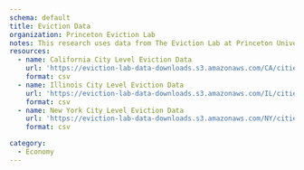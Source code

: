 ```yaml
---
schema: default
title: Eviction Data 
organization: Princeton Eviction Lab
notes: This research uses data from The Eviction Lab at Princeton University, a project directed by Matthew Desmond and designed by Ashley Gromis, Lavar Edmonds, James Hendrickson, Katie Krywokulski, Lillian Leung, and Adam Porton. The Eviction Lab is funded by the JPB, Gates, and Ford Foundations as well as the Chan Zuckerberg Initiative. More information is found at evictionlab.org.
resources:
  - name: California City Level Eviction Data
    url: 'https://eviction-lab-data-downloads.s3.amazonaws.com/CA/cities.csv'
    format: csv
  - name: Illinois City Level Eviction Data
    url: 'https://eviction-lab-data-downloads.s3.amazonaws.com/IL/cities.csv'
    format: csv
  - name: New York City Level Eviction Data
    url: 'https://eviction-lab-data-downloads.s3.amazonaws.com/NY/cities.csv'
    format: csv

category:
  - Economy
---
```

